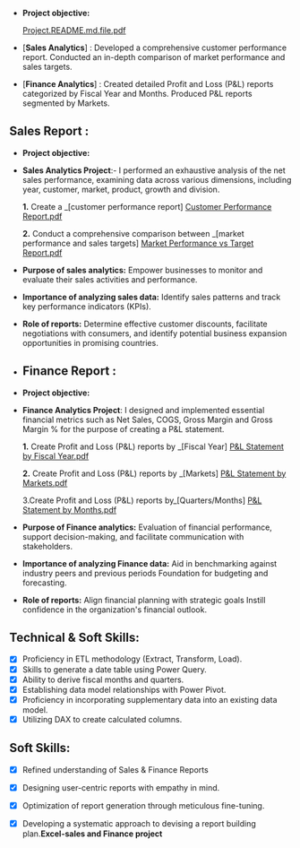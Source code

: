 - **Project objective:**
  
   [Project.README.md.file.pdf](https://github.com/ShailajaSirumalla22/Excel-Sales-and-Finance-Report/files/14071664/Project.README.md.file.pdf)

- [**Sales Analytics**] : Developed a comprehensive customer performance report. 
Conducted an in-depth comparison of market performance and sales targets.
- [**Finance Analytics**] : Created detailed Profit and Loss (P&L) reports categorized by Fiscal Year and Months. 
Produced P&L reports segmented by Markets.
## Sales Report :
- **Project objective:**
- **Sales Analytics Project**:- I performed an exhaustive analysis of the net sales performance, examining data across various dimensions, including year, customer, market, product, growth and division.
  
  **1.** Create a _[customer performance report]
[Customer Performance Report.pdf](https://github.com/ShailajaSirumalla22/Excel-Sales-and-Finance-Report/files/14071622/Customer.Performance.Report.pdf)

  **2.** Conduct a comprehensive comparison between _[market performance and sales targets]
[Market Performance vs Target Report.pdf](https://github.com/ShailajaSirumalla22/Excel-Sales-and-Finance-Report/files/14071629/Market.Performance.vs.Target.Report.pdf)
- **Purpose of sales analytics:** Empower businesses to monitor and evaluate their sales activities and performance.

- **Importance of analyzing sales data:** Identify sales patterns and track key performance indicators (KPIs).

- **Role of reports:** Determine effective customer discounts, facilitate negotiations with consumers, and identify potential business expansion opportunities in promising countries.
- ## Finance Report :

- **Project objective:**
- **Finance Analytics Project**: I designed and implemented essential financial metrics such as Net Sales, COGS, Gross Margin and Gross Margin % for the purpose of creating a P&L statement.

  **1.** Create Profit and Loss (P&L) reports by _[Fiscal Year]
[P&L Statement by Fiscal Year.pdf](https://github.com/ShailajaSirumalla22/Excel-Sales-and-Finance-Report/files/14071631/P.L.Statement.by.Fiscal.Year.pdf)

  **2.** Create Profit and Loss (P&L) reports by _[Markets]
[P&L Statement by Markets.pdf](https://github.com/ShailajaSirumalla22/Excel-Sales-and-Finance-Report/files/14071632/P.L.Statement.by.Markets.pdf)

  3.Create Profit and Loss (P&L) reports by_[Quarters/Months]
[P&L Statement by Months.pdf](https://github.com/ShailajaSirumalla22/Excel-Sales-and-Finance-Report/files/14071647/P.L.Statement.by.Months.pdf)

- **Purpose of Finance analytics:** Evaluation of financial performance, support decision-making, and facilitate communication with stakeholders.

- **Importance of analyzing Finance data:** Aid in benchmarking against industry peers and previous periods Foundation for budgeting and forecasting.

- **Role of reports:** Align financial planning with strategic goals Instill confidence in the organization's financial outlook.


## Technical & Soft Skills:
- [x]	Proficiency in ETL methodology (Extract, Transform, Load).
- [x]	Skills to generate a date table using Power Query.
- [x]	Ability to derive fiscal months and quarters.
- [x]	Establishing data model relationships with Power Pivot.
- [x]	Proficiency in incorporating supplementary data into an existing data model.
- [x]	Utilizing DAX to create calculated columns.

## Soft Skills:
- [x]	Refined understanding of Sales & Finance Reports
- [x]	Designing user-centric reports with empathy in mind.
- [x]	Optimization of report generation through meticulous fine-tuning.
- [x]	Developing a systematic approach to devising a report building plan.**Excel-sales and Finance project**

